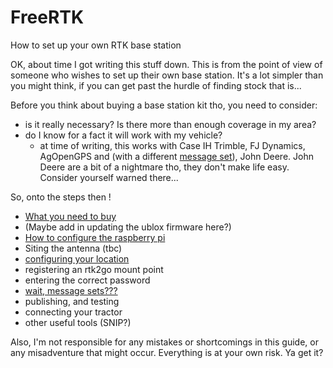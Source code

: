 # FreeRTK
How to set up your own RTK base station

OK, about time I got writing this stuff down. This is from the point of view of someone who wishes to set up their own base station. It's a lot simpler than you might think, if you can get past the hurdle of finding stock that is...

Before you think about buying a base station kit tho, you need to consider:
- is it really necessary? Is there more than enough coverage in my area?
- do I know for a fact it will work with my vehicle?
  - at time of writing, this works with Case IH Trimble, FJ Dynamics, AgOpenGPS and (with a different [message set](messagesets.md)), John Deere. John Deere are a bit of a nightmare tho, they don't make life easy. Consider yourself warned there...

So, onto the steps then !

- [What you need to buy](WhatToBuy.md)
- (Maybe add in updating the ublox firmware here?)
- [How to configure the raspberry pi](PiConfiguration.md)
- Siting the antenna (tbc)
- [configuring your location](ConfigLocation.md)
- registering an rtk2go mount point
- entering the correct password
- [wait, message sets???](messagesets.md)
- publishing, and testing
- connecting your tractor
- other useful tools (SNIP?)

Also, I'm not responsible for any mistakes or shortcomings in this guide, or any misadventure that might occur. Everything is at your own risk. Ya get it?